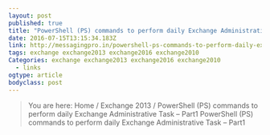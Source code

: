 ```yaml
---
layout: post 
published: true 
title: "PowerShell (PS) commands to perform daily Exchange Administrative Task – Part1" 
date: 2016-07-15T13:15:34.183Z 
link: http://messagingpro.in/powershell-ps-commands-to-perform-daily-exchange-administrative-task-part1/ 
tags: exchange exchange2013 exchange2016 exchange2010 
Categories: exchange exchange2013 exchange2016 exchange2010
  - links
ogtype: article 
bodyclass: post 
---
```


> You are here: Home / Exchange 2013 / PowerShell (PS) commands to perform daily Exchange Administrative Task – Part1
PowerShell (PS) commands to perform daily Exchange Administrative Task – Part1